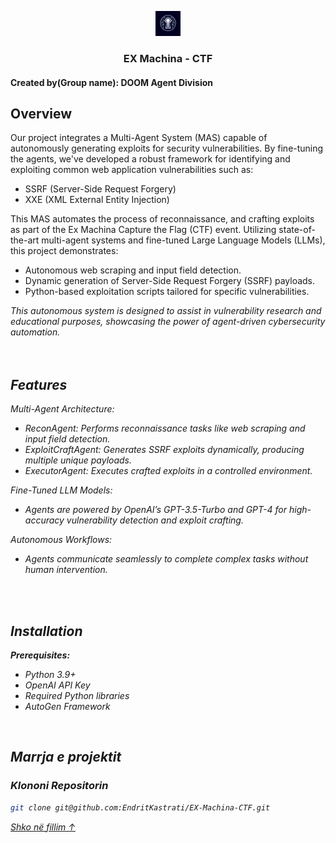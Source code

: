 <p align="center">
  <a href="https://www.instagram.com/cyberscapeclub/">
    <img src="logo1.png" alt="Logo" height="40">
  </a>

<h3 align="center">EX Machina - CTF</h3>
<h4>Created by(Group name): DOOM Agent Division</h4>


<h2>Overview</h2>

Our project integrates a Multi-Agent System (MAS) capable of autonomously generating exploits for security vulnerabilities. By fine-tuning the agents, we've developed a robust framework for identifying and exploiting common web application vulnerabilities such as:

<ul><li>SSRF (Server-Side Request Forgery)</li>
<li>XXE (XML External Entity Injection)</li></ul>

This MAS automates the process of reconnaissance, and crafting exploits as part of the Ex Machina Capture the Flag (CTF) event. Utilizing state-of-the-art multi-agent systems and fine-tuned Large Language Models (LLMs), this project demonstrates:
<ul><li>Autonomous web scraping and input field detection.</li>
<li>Dynamic generation of Server-Side Request Forgery (SSRF) payloads.</li>
<li>Python-based exploitation scripts tailored for specific vulnerabilities.</li></ul>

<em>This autonomous system is designed to assist in vulnerability research and educational purposes, showcasing the power of agent-driven cybersecurity automation.<em>
<br>
<br>
<br>

<h2>Features</h2>
Multi-Agent Architecture:

<ul><li>ReconAgent: Performs reconnaissance tasks like web scraping and input field detection.</li>
<li>ExploitCraftAgent: Generates SSRF exploits dynamically, producing multiple unique payloads.</li>
<li>ExecutorAgent: Executes crafted exploits in a controlled environment.</li></ul>
Fine-Tuned LLM Models:
<ul><li>Agents are powered by OpenAI’s GPT-3.5-Turbo and GPT-4 for high-accuracy vulnerability detection and exploit crafting.</li></ul>
Autonomous Workflows:
<ul><li>Agents communicate seamlessly to complete complex tasks without human intervention.</li></ul>
<br>
<br>

<h2>Installation</h2>
<strong>Prerequisites:</strong>
<ul><li>Python 3.9+</li>
<li>OpenAI API Key</li>
<li>Required Python libraries</li>
<li>AutoGen Framework</li></ul>
</p>
<br>

## Marrja e projektit

### Klononi Repositorin

```sh
git clone git@github.com:EndritKastrati/EX-Machina-CTF.git 
```




<a href="#top">Shko në fillim ↑</a>

